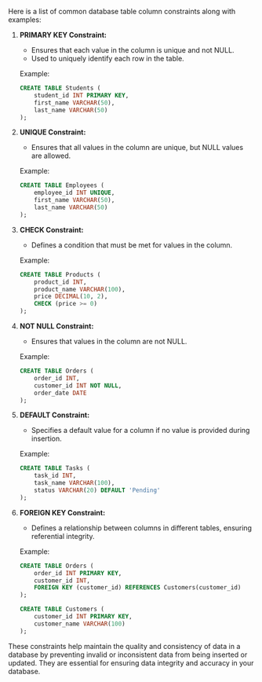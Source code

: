Here is a list of common database table column constraints along with examples:

1. **PRIMARY KEY Constraint:**
   - Ensures that each value in the column is unique and not NULL.
   - Used to uniquely identify each row in the table.

   Example:
   ```sql
   CREATE TABLE Students (
       student_id INT PRIMARY KEY,
       first_name VARCHAR(50),
       last_name VARCHAR(50)
   );
   ```

2. **UNIQUE Constraint:**
   - Ensures that all values in the column are unique, but NULL values are allowed.

   Example:
   ```sql
   CREATE TABLE Employees (
       employee_id INT UNIQUE,
       first_name VARCHAR(50),
       last_name VARCHAR(50)
   );
   ```

3. **CHECK Constraint:**
   - Defines a condition that must be met for values in the column.

   Example:
   ```sql
   CREATE TABLE Products (
       product_id INT,
       product_name VARCHAR(100),
       price DECIMAL(10, 2),
       CHECK (price >= 0)
   );
   ```

4. **NOT NULL Constraint:**
   - Ensures that values in the column are not NULL.

   Example:
   ```sql
   CREATE TABLE Orders (
       order_id INT,
       customer_id INT NOT NULL,
       order_date DATE
   );
   ```

5. **DEFAULT Constraint:**
   - Specifies a default value for a column if no value is provided during insertion.

   Example:
   ```sql
   CREATE TABLE Tasks (
       task_id INT,
       task_name VARCHAR(100),
       status VARCHAR(20) DEFAULT 'Pending'
   );
   ```

6. **FOREIGN KEY Constraint:**
   - Defines a relationship between columns in different tables, ensuring referential integrity.

   Example:
   ```sql
   CREATE TABLE Orders (
       order_id INT PRIMARY KEY,
       customer_id INT,
       FOREIGN KEY (customer_id) REFERENCES Customers(customer_id)
   );

   CREATE TABLE Customers (
       customer_id INT PRIMARY KEY,
       customer_name VARCHAR(100)
   );
   ```

These constraints help maintain the quality and consistency of data in a database by preventing invalid or inconsistent data from being inserted or updated. They are essential for ensuring data integrity and accuracy in your database.